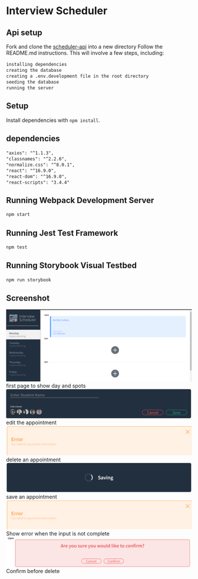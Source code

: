 # Interview Scheduler

## Api setup

Fork and clone the [scheduler-api](https://github.com/lighthouse-labs/scheduler-api) into a new directory 
Follow the README.md instructions. This will involve a few steps, including:

    installing dependencies
    creating the database
    creating a .env.development file in the root directory
    seeding the database
    running the server

## Setup

Install dependencies with `npm install`.

## dependencies

    "axios": "^1.1.3",
    "classnames": "^2.2.6",
    "normalize.css": "^8.0.1",
    "react": "^16.9.0",
    "react-dom": "^16.9.0",
    "react-scripts": "3.4.4"


## Running Webpack Development Server

```sh
npm start
```

## Running Jest Test Framework

```sh
npm test
```

## Running Storybook Visual Testbed

```sh
npm run storybook
```

## Screenshot
![first page to show day and spots](https://github.com/Ruanruanx/scheduler/blob/master/public/images/screenshot/%E5%9B%BE%E7%89%877.png?raw=true)first page to show day and spots
![edit the appointment](https://github.com/Ruanruanx/scheduler/blob/master/public/images/screenshot/%E5%9B%BE%E7%89%878.png?raw=true)edit the appointment
![delete an appointment](https://github.com/Ruanruanx/scheduler/blob/master/public/images/screenshot/%E5%9B%BE%E7%89%8710.png?raw=true)delete an appointment
![save an appointment](https://github.com/Ruanruanx/scheduler/blob/master/public/images/screenshot/%E5%9B%BE%E7%89%8711.png?raw=true)save an appointment
![Show error when the input is not complete](https://github.com/Ruanruanx/scheduler/blob/master/public/images/screenshot/%E5%9B%BE%E7%89%8710.png?raw=true)Show error when the input is not complete
![Confirm before delete](https://github.com/Ruanruanx/scheduler/blob/master/public/images/screenshot/%E5%9B%BE%E7%89%8713.png?raw=true)Confirm before delete
